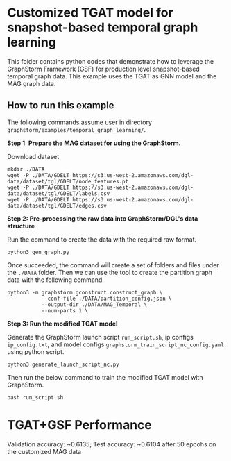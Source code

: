 # Customized TGAT model for snapshot-based temporal graph learning

This folder contains python codes that demonstrate how to leverage the GraphStorm Framework (GSF) for production level snapshot-based temporal graph data.
This example uses the TGAT as GNN model and the MAG graph data.

## How to run this example

The following commands assume user in directory `graphstorm/examples/temporal_graph_learning/`.

**Step 1: Prepare the MAG dataset for using the GraphStorm.**

Download dataset
```
mkdir ./DATA
wget -P ./DATA/GDELT https://s3.us-west-2.amazonaws.com/dgl-data/dataset/tgl/GDELT/node_features.pt
wget -P ./DATA/GDELT https://s3.us-west-2.amazonaws.com/dgl-data/dataset/tgl/GDELT/labels.csv
wget -P ./DATA/GDELT https://s3.us-west-2.amazonaws.com/dgl-data/dataset/tgl/GDELT/edges.csv
```

**Step 2: Pre-processing the raw data into GraphStorm/DGL's data structure**

Run the command to create the data with the required raw format.
```
python3 gen_graph.py
```

Once succeeded, the command will create a set of folders and files under the `./DATA` folder.
Then we can use the tool to create the partition graph data with the following command.

```
python3 -m graphstorm.gconstruct.construct_graph \
           --conf-file ./DATA/partition_config.json \
           --output-dir ./DATA/MAG_Temporal \
           --num-parts 1 \
```

**Step 3: Run the modified TGAT model**

Generate the GraphStorm launch script `run_script.sh`, ip configs `ip_config.txt`, and model configs `graphstorm_train_script_nc_config.yaml` using python script.
```
python3 generate_launch_script_nc.py
```

Then run the below command to train the modified TGAT model with GraphStorm.
```
bash run_script.sh
```

# TGAT+GSF Performance

Validation accuracy: ~0.6135; Test accuracy: ~0.6104 after 50 epcohs on the customized MAG data